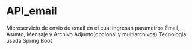# API_email
Microservicio de envio de email en el cual ingresan parametros Email, Asunto, Mensaje y Archivo Adjunto(opcional y multiarchivos) Tecnologia usada Spring Boot
